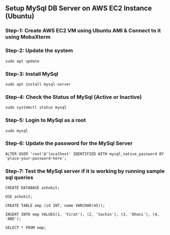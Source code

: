 ## Setup MySql DB Server on AWS EC2 Instance (Ubuntu) ##

### Step-1: Create AWS EC2 VM using Ubuntu AMI & Connect to it using MobaXterm

### Step-2: Update the system ###
```
sudo apt update
```
### Step-3: Install MySql ###
```
sudo apt install mysql-server
```
### Step-4: Check the Status of MySql (Active or Inactive) ###
```
sudo systemctl status mysql
```
### Step-5: Login to MySql as a root ###
```
sudo mysql
```
### Step-6: Update the password for the MySql Server ###
```
ALTER USER 'root'@'localhost' IDENTIFIED WITH mysql_native_password BY 'place-your-password-here';
```
### Step-7: Test the MySql server if it is working by running sample sql queries
```
CREATE DATABASE ashokit;

USE ashokit;

CREATE TABLE emp (id INT, name VARCHAR(45));

INSERT INTO emp VALUES(1, 'Virat'), (2, 'Sachin'), (3, 'Dhoni'), (4, 'ABD');

SELECT * FROM emp;
```

